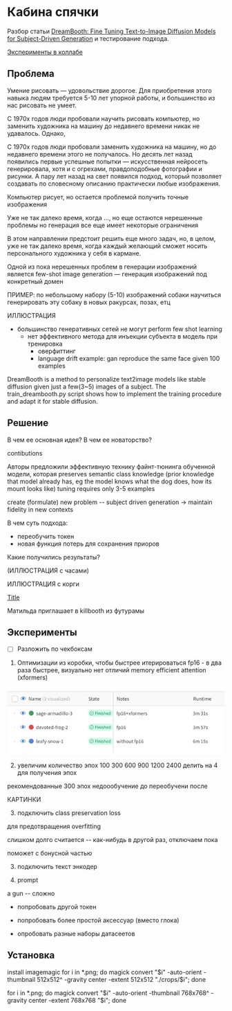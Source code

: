# Кабина спячки

Разбор статьи [DreamBooth: Fine Tuning Text-to-Image Diffusion Models for Subject-Driven Generation](https://arxiv.org/abs/2208.12242) и тестирование подхода.

[Эксперименты в коллабе](https://colab.research.google.com/github/axchizhov/kabina_spyachky/blob/main/kill_booth.ipynb)

## Проблема

Умение рисовать — удовольствие дорогое. Для приобретения этого навыка людям требуется 5-10 лет упорной работы, и большинство из нас рисовать не умеет.

С 1970х годов люди пробовали научить рисовать компьютер, но заменить художника на машину до недавнего времени никак не удавалось. Однако, 

С 1970х годов люди пробовали заменить художника на машину, но до недавнего времени этого не получалось. Но десять лет назад появились первые успешные попытки — искусственная нейросеть генерировала, хотя и с огрехами, правдоподобные фотографии и рисунки. А пару лет назад на свет появился подход, который позволяет создавать по словесному описанию практически любые изображения. 

Компьютер рисует, но остается проблемой получить точные изображения

Уже не так далеко время, когда ..., но еще остаются нерешенные проблемы
но генерация все еще имеет некоторые ограничения

В этом направлении предстоит решить еще много задач, но, в целом, уже не так далеко время, когда каждый желающий сможет носить персонального художника у себя в кармане.



Одной из пока нерешенных проблем в генерации изображений является few-shot image generation — генерация изображений под конкретный домен

ПРИМЕР: по небольшому набору (5-10) изображений собаки научиться генерировать эту собаку в новых ракурсах, позах, етц

ИЛЛЮСТРАЦИЯ

- большинство генеративных сетей не могут perform few shot learning
    - нет эффективного метода для инъекции субъекта в модель при тренировка
        - оверфиттинг
        - language drift
        example: gan reproduce the same face given 100 examples

DreamBooth is a method to personalize text2image models like stable diffusion given just a few(3~5) images of a subject. The train_dreambooth.py script shows how to implement the training procedure and adapt it for stable diffusion.

## Решение

В чем ее основная идея?
В чем ее новаторство?

contibutions

Авторы предложили эффективную технику файнт-тюнинга обученной модели, которая preserves semantic class knowledge (prior knowledge that model already has, eg the model knows what the dog does, how its mount looks like)
    tuning requires only 3-5 examples

create (formulate) new problem -- subject driven generation -> maintain fidelity in new contexts

В чем суть подхода:
- переобучить токен
- новая функция потерь для сохранения приоров



Какие получились результаты?

(ИЛЛЮСТРАЦИЯ с часами)

ИЛЛЮСТРАЦИЯ с корги


[Title](https://www.youtube.com/watch?v=D641lhioXMc)



Матильда приглашает в killbooth из футурамы

## Эксперименты

- [ ] Разложить по чекбоксам

1. Оптимизации из коробки, чтобы быстрее итерироваться
fp16 - в два раза быстрее, визуально нет отличий
memory efficient attention (xformers)

![runtime](runtime.png)

2. увеличим количество эпох
100
300
600
900
1200
2400
делить на 4 для получения эпох

рекомендованные 300 эпох
недоообучение до
переобучени после

КАРТИНКИ

3. подключить class preservation loss

для предотвращения overfitting

слишком долго считается -- как-нибудь в другой раз, отключаем пока

поможет с бонусной частью


3.  подключить текст энкодер



4. prompt

a gun -- сложно






- попробовать другой токен
- попробовать более простой аксессуар (вместо глока)


- опробовать разные наборы датасеетов

## Установка

install imagemagic
for i in *.png; do magick convert "$i" -auto-orient -thumbnail 512x512^ -gravity center -extent 512x512 "./crops/$i"; done

for i in *.png; do magick convert "$i" -auto-orient -thumbnail 768x768^ -gravity center -extent 768x768 "$i"; done
